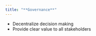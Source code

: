 ```yaml
---
title: "**Governance**"
---
```


* Decentralize decision making
* Provide clear value to all stakeholders
